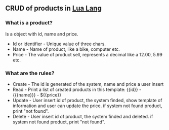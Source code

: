 ## CRUD of products in [Lua Lang](https://www.lua.org/)

### What is a product?
Is a object with id, name and price.

* Id or identifier - Unique value of three chars.
* Name - Name of product, like a bike, computer etc.
* Price - The value of product sell, represents a decimal like a 12.00, 5.99 etc.

### What are the rules?

* Create - The id is generated of the system, name and price a user insert
* Read - Print a list of created products in this template: {{id}} - {{{name}}} - ${{price}}
* Update - User insert id of product, the system finded, show template of information and user can update the price. if system not found product, print "not found".
* Delete -  User insert id of product, the system finded and deleted. if system not found product, print "not found".


